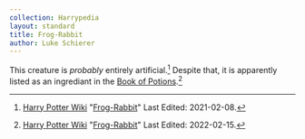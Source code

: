 ```yaml
---
collection: Harrypedia
layout: standard
title: Frog-Rabbit
author: Luke Schierer
---
```


This creature is _probably_ entirely artificial.[^220725-4] Despite that, it is apparently listed as an ingrediant in the [Book of Potions][].[^220725-5]

[Book of Potions]: https://harrypotter.fandom.com/wiki/Wonderbook:_Book_of_Potions

[^220725-4]:
    [Harry Potter Wiki](https://harrypotter.fandom.com)
    "[Frog-Rabbit](https://harrypotter.fandom.com/wiki/Frog-Rabbit)"
    Last Edited: 2021-02-08.

[^220725-5]:
    [Harry Potter Wiki](https://harrypotter.fandom.com)
    "[Frog-Rabbit](https://harrypotter.fandom.com/wiki/Frog-Rabbit)"
    Last Edited: 2022-02-15.
